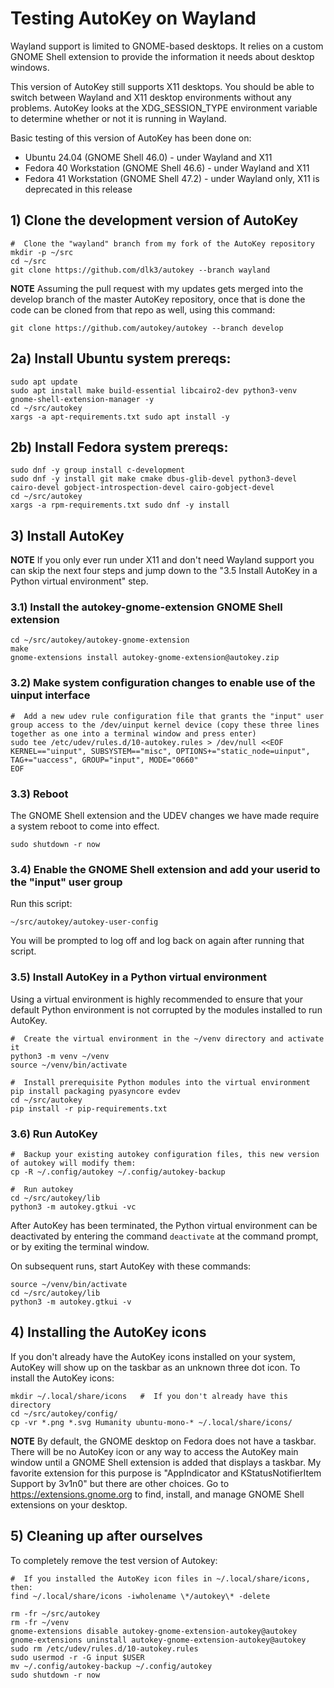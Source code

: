 #  Testing AutoKey on Wayland
Wayland support is limited to GNOME-based desktops.  It relies on a custom GNOME Shell extension to provide the information it needs about desktop windows.

This version of AutoKey still supports X11 desktops.  You should be able to switch between Wayland and X11 desktop environments without any problems.  AutoKey looks at the XDG_SESSION_TYPE environment variable to determine whether or not it is running in Wayland.

Basic testing of this version of AutoKey has been done on:
- Ubuntu 24.04 (GNOME Shell 46.0) - under Wayland and X11
- Fedora 40 Workstation (GNOME Shell 46.6) - under Wayland and X11 
- Fedora 41 Workstation (GNOME Shell 47.2) - under Wayland only, X11 is deprecated in this release

## 1) Clone the development version of AutoKey
```
#  Clone the "wayland" branch from my fork of the AutoKey repository
mkdir -p ~/src
cd ~/src
git clone https://github.com/dlk3/autokey --branch wayland
```
**NOTE** Assuming the pull request with my updates gets merged into the develop branch of the master AutoKey repository, once that is done the code can be cloned from that repo as well, using this command:
```
git clone https://github.com/autokey/autokey --branch develop
```
## 2a) Install Ubuntu system prereqs:
```
sudo apt update
sudo apt install make build-essential libcairo2-dev python3-venv gnome-shell-extension-manager -y
cd ~/src/autokey
xargs -a apt-requirements.txt sudo apt install -y
```
## 2b) Install Fedora system prereqs:
```
sudo dnf -y group install c-development
sudo dnf -y install git make cmake dbus-glib-devel python3-devel cairo-devel gobject-introspection-devel cairo-gobject-devel
cd ~/src/autokey
xargs -a rpm-requirements.txt sudo dnf -y install
```
## 3) Install AutoKey
**NOTE** If you only ever run under X11 and don't need Wayland support you can skip the next four steps and jump down to the "3.5 Install AutoKey in a Python virtual environment" step.
###  3.1) Install the autokey-gnome-extension GNOME Shell extension
```
cd ~/src/autokey/autokey-gnome-extension
make
gnome-extensions install autokey-gnome-extension@autokey.zip
```
###  3.2) Make system configuration changes to enable use of the uinput interface
```
#  Add a new udev rule configuration file that grants the "input" user group access to the /dev/uinput kernel device (copy these three lines together as one into a terminal window and press enter)
sudo tee /etc/udev/rules.d/10-autokey.rules > /dev/null <<EOF
KERNEL=="uinput", SUBSYSTEM=="misc", OPTIONS+="static_node=uinput", TAG+="uaccess", GROUP="input", MODE="0660"
EOF
```
### 3.3) Reboot
The GNOME Shell extension and the UDEV changes we have made require a system reboot to come into effect.
```
sudo shutdown -r now
```
### 3.4) Enable the GNOME Shell extension and add your userid to the "input" user group
Run this script:
```
~/src/autokey/autokey-user-config
```
You will be prompted to log off and log back on again after running that script.
###  3.5) Install AutoKey in a Python virtual environment
Using a virtual environment is highly recommended to ensure that your default Python environment is not corrupted by the modules installed to run AutoKey.
```
#  Create the virtual environment in the ~/venv directory and activate it
python3 -m venv ~/venv
source ~/venv/bin/activate

#  Install prerequisite Python modules into the virtual environment
pip install packaging pyasyncore evdev
cd ~/src/autokey
pip install -r pip-requirements.txt
```
### 3.6) Run AutoKey
```
#  Backup your existing autokey configuration files, this new version of autokey will modify them:
cp -R ~/.config/autokey ~/.config/autokey-backup

#  Run autokey
cd ~/src/autokey/lib
python3 -m autokey.gtkui -vc
```
After AutoKey has been terminated, the Python virtual environment can be deactivated by entering the command ```deactivate``` at the command prompt, or by exiting the terminal window.

On subsequent runs, start AutoKey with these commands:
```
source ~/venv/bin/activate
cd ~/src/autokey/lib
python3 -m autokey.gtkui -v
```
## 4) Installing the AutoKey icons
If you don't already have the AutoKey icons installed on your system, AutoKey will show up on the taskbar as an unknown three dot icon.  To install the AutoKey icons:
```
mkdir ~/.local/share/icons   #  If you don't already have this directory
cd ~/src/autokey/config/
cp -vr *.png *.svg Humanity ubuntu-mono-* ~/.local/share/icons/
```
**NOTE** By default, the GNOME desktop on Fedora does not have a taskbar.  There will be no AutoKey icon or any way to access the AutoKey main window until a GNOME Shell extension is added that displays a taskbar.  My favorite extension for this purpose is "AppIndicator and KStatusNotifierItem Support by 3v1n0" but there are other choices.  Go to https://extensions.gnome.org to find, install, and manage GNOME Shell extensions on your desktop.
## 5) Cleaning up after ourselves
To completely remove the test version of Autokey:
```
#  If you installed the AutoKey icon files in ~/.local/share/icons, then:
find ~/.local/share/icons -iwholename \*/autokey\* -delete

rm -fr ~/src/autokey
rm -fr ~/venv
gnome-extensions disable autokey-gnome-extension-autokey@autokey
gnome-extensions uninstall autokey-gnome-extension-autokey@autokey
sudo rm /etc/udev/rules.d/10-autokey.rules
sudo usermod -r -G input $USER
mv ~/.config/autokey-backup ~/.config/autokey
sudo shutdown -r now
```
